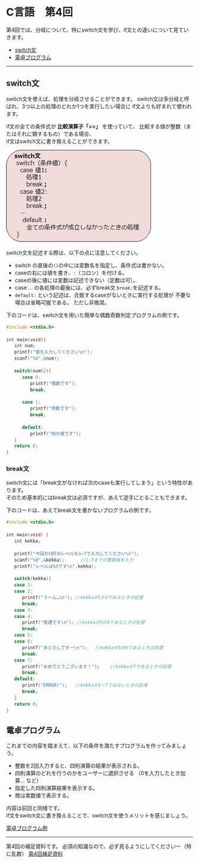 # C言語　第4回　
第4回では、分岐について、特にswitch文を学び、if文との違いについて見ていきます。  
     
  - [switch文](#switch文)  
  - [電卓プログラム](#電卓プログラム)
  
  -------------------------
## switch文  
switch文を使えば、処理を分岐させることができます。 
switch文は多分岐と呼ばれ、3つ以上の処理のどれか1つを実行したい場合に  if文よりも好まれて使われます。

if文の全ての条件式が **比較演算子「==」** を使っていて、  比較する値が整数（またはそれに類するもの）である場合、  
if文はswitch文に書き換えることができます。  
  
![](./img/pc_04_1.png)

switch文を記述する際は、以下の点に注意してください。  
  - switch の直後の`()`の中には変数名を指定し、条件式は書かない。     
  - caseの右には値を書き、`:`（コロン）を付ける。   
  - caseの後に値には変数は記述できない（定数は可）。  
  - case … の各処理の最後には、必ずbreak文 `break;`を記述する。  
  - `default:` という記述は、合致するcaseがないときに実行する処理が  不要な場合は省略可能である。
ただし非推奨。  
  
下のコードは、switch文を用いた簡単な偶数奇数判定プログラムの例です。  
``` C
#include <stdio.h>

int main(void){
   int num;
   printf("値を入力してください\n");
   scanf("%d",&num);

   switch(num%2){
      case 0:
         printf("偶数です");	
         break;

      case 1:
         printf("奇数です");
         break;

      default:
         printf("他の値です");
   }
   return 0;
}

```
  
### break文
switch文には「break文がなければ次のcaseも実行してしまう」という特性があります。  
そのため基本的にはbreak文は必須ですが、あえて逆手にとることもできます。  

下のコードは、あえてbreak文を書かないプログラムの例です。  
``` C
#include <stdio.h>

int main(void) {
   int kekka;

   printf("今回のCBTのレベルを1~7で入力してください\n");
   scanf("%d",&kekka);		//1~7までの整数値を入力
   printf("レベルは%dです\n",kekka);

   switch(kekka){
   case 1:
   case 2:
      printf("うーん…\n");	//kekkaが1か2であるときの処理
      break;
   case 3:
   case 4:
      printf("普通です\n");	//kekkaが3か4であるときの処理
      break;
   case 5:
   case 6:
      printf("あと少しですー\n");   //kekkaが5か6であるときの処理
      break;
   case 7:
      printf("おめでとうございます！");	//kekkaが7であるときの処理
      break;
   default:
      printf("ERROR!");   //kekkaが1～7ではないときの処理
      break;
   }
   return 0;
}
```    

## 電卓プログラム
これまでの内容を踏まえて、以下の条件を満たすプログラムを作ってみましょう。  

- 整数を2回入力すると、四則演算の結果が表示される。  
- 四則演算のどれを行うのかをユーザーに選択させる  （0を入力したとき加算… など）  
- 指定した四則演算結果を表示する。  
- 商は実数値で表示する。

内容は前回と同様です。  
if文をswitch文に書き換えることで、switch文を使うメリットを感じましょう。

[電卓プログラム例](pc_04_1_code.md)

-----------------------------------
  第4回の補足資料です。
 必須の知識なので、必ず見るようにしてくださいー（特に乱数）
  [第4回補足資料](pc_04+.md) 